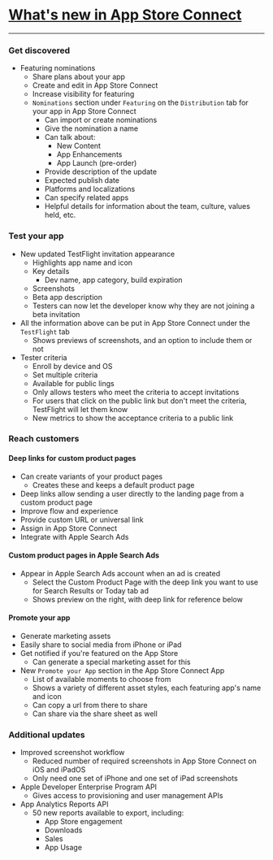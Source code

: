 # [**What's new in App Store Connect**](https://developer.apple.com/videos/play/wwdc2024-10063)

---

### **Get discovered**

* Featuring nominations
    * Share plans about your app
    * Create and edit in App Store Connect
    * Increase visibility for featuring
    * `Nominations` section under `Featuring` on the `Distribution` tab for your app in App Store Connect
        * Can import or create nominations
        * Give the nomination a name
        * Can talk about:
            * New Content
            * App Enhancements
            * App Launch (pre-order)
        * Provide description of the update
        * Expected publish date
        * Platforms and localizations
        * Can specify related apps
        * Helpful details for information about the team, culture, values held, etc.

### **Test your app**

* New updated TestFlight invitation appearance
    * Highlights app name and icon
    * Key details
        * Dev name, app category, build expiration
    * Screenshots
    * Beta app description
    * Testers can now let the developer know why they are not joining a beta invitation
* All the information above can be put in App Store Connect under the `TestFlight` tab
    * Shows previews of screenshots, and an option to include them or not
* Tester criteria
    * Enroll by device and OS
    * Set multiple criteria
    * Available for public lings
    * Only allows testers who meet the criteria to accept invitations
    * For users that click on the public link but don't meet the criteria, TestFlight will let them know
    * New metrics to show the acceptance criteria to a public link

### **Reach customers**

#### Deep links for custom product pages

* Can create variants of your product pages
    * Creates these and keeps a default product page
* Deep links allow sending a user directly to the landing page from a custom product page
* Improve flow and experience
* Provide custom URL or universal link
* Assign in App Store Connect
* Integrate with Apple Search Ads

#### Custom product pages in Apple Search Ads

* Appear in Apple Search Ads account when an ad is created
    * Select the Custom Product Page with the deep link you want to use for Search Results or Today tab ad
    * Shows preview on the right, with deep link for reference below

#### Promote your app

* Generate marketing assets
* Easily share to social media from iPhone or iPad
* Get notified if you're featured on the App Store
    * Can generate a special marketing asset for this
* New `Promote your App` section in the App Store Connect App
    * List of available moments to choose from
    * Shows a variety of different asset styles, each featuring app's name and icon
    * Can copy a url from there to share
    * Can share via the share sheet as well

### **Additional updates**

* Improved screenshot workflow
    * Reduced number of required screenshots in App Store Connect on iOS and iPadOS
    * Only need one set of iPhone and one set of iPad screenshots
* Apple Developer Enterprise Program API
    * Gives access to provisioning and user management APIs
* App Analytics Reports API
    * 50 new reports available to export, including:
        * App Store engagement
        * Downloads
        * Sales
        * App Usage
